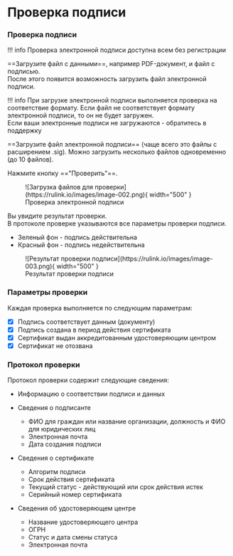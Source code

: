 ﻿# Проверка подписи

### Проверка подписи
!!! info 
    Проверка электронной подписи доступна всем без регистрации

==Загрузите файл с данными==, например PDF-документ, и файл с подписью.  
После этого появится возможность загрузить файл электронной подписи.

!!! info
    При загрузке электронной подписи выполняется проверка на соответствие формату. Если файл не соответствует формату электронной подписи, то он не будет загружен.  
    Если ваши электронные подписи не загружаются - обратитесь в поддержку

==Загрузите файл электронной подписи== (чаще всего это файлы с расширением .sig). Можно загрузить несколько файлов одновременно (до 10 файлов).  

Нажмите кнопку =="Проверить"==.  

<figure markdown="span">
  ![Загрузка файлов для проверки](https://rulink.io/images/image-002.png){ width="500" }
  <figcaption>Проверка электронной подписи</figcaption>
</figure>

Вы увидите результат проверки.  
В протоколе проверке указываются все параметры проверки подписи.

- Зеленый фон - подпись действительна
- Красный фон - подпись недействительна

<figure markdown="span">
  ![Результат проверки подписи](https://rulink.io/images/image-003.png){ width="500" }
  <figcaption>Результат проверки подписи</figcaption>
</figure>

### Параметры проверки
Каждая проверка выполняется по следующим параметрам:  

- [x] Подпись соответствует данным (документу)
- [x] Подпись создана в период действия сертификата
- [x] Сертификат выдан аккредитованным удостоверяющим центром
- [x] Сертификат не отозвана

### Протокол проверки
Протокол проверки содержит следующие сведения:  

- Информацию о соответствии подписи и данных  
- Сведения о подписанте
    * ФИО для граждан или название организации, должность и ФИО для юридических лиц  
    * Электронная почта  
    * Дата создания подписи  

- Сведения о сертификате
    * Алгоритм подписи  
    * Срок действия сертификата  
    * Текущий статус - действующий или срок действия истек
    * Серийный номер сертификата

- Сведения об удостоверяющем центре 
    * Название удостоверяющего центра
    * ОГРН
    * Статус и дата смены статуса
    * Электронная почта